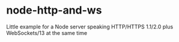 # node-http-and-ws
Little example for a Node server speaking HTTP/HTTPS 1.1/2.0 plus WebSockets/13 at the same time

